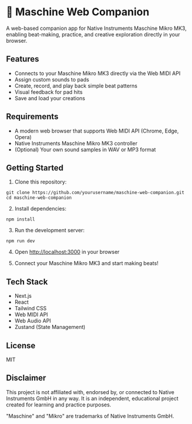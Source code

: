 # 🎹 Maschine Web Companion

A web-based companion app for Native Instruments Maschine Mikro MK3, enabling beat-making, practice, and creative exploration directly in your browser.

## Features

- Connects to your Maschine Mikro MK3 directly via the Web MIDI API
- Assign custom sounds to pads
- Create, record, and play back simple beat patterns
- Visual feedback for pad hits
- Save and load your creations

## Requirements

- A modern web browser that supports Web MIDI API (Chrome, Edge, Opera)
- Native Instruments Maschine Mikro MK3 controller
- (Optional) Your own sound samples in WAV or MP3 format

## Getting Started

1. Clone this repository:
```
git clone https://github.com/yourusername/maschine-web-companion.git
cd maschine-web-companion
```

2. Install dependencies:
```
npm install
```

3. Run the development server:
```
npm run dev
```

4. Open [http://localhost:3000](http://localhost:3000) in your browser

5. Connect your Maschine Mikro MK3 and start making beats!

## Tech Stack

- Next.js
- React
- Tailwind CSS
- Web MIDI API
- Web Audio API
- Zustand (State Management)

## License

MIT

## Disclaimer

This project is not affiliated with, endorsed by, or connected to Native Instruments GmbH in any way. It is an independent, educational project created for learning and practice purposes.

"Maschine" and "Mikro" are trademarks of Native Instruments GmbH.